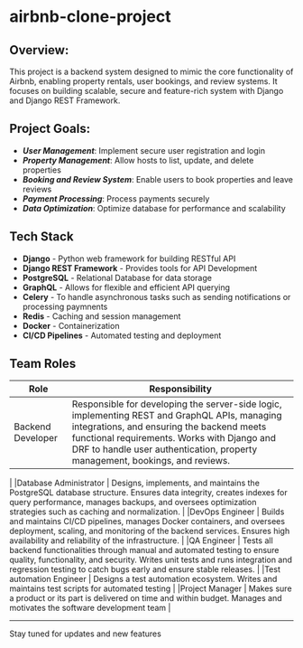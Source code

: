 # airbnb-clone-project

## Overview: 
This project is a backend system designed to mimic the core functionality of Airbnb, enabling property rentals, user bookings, and review systems. It focuses on building scalable, secure and feature-rich system with Django and Django REST Framework.

## Project Goals:
- ***User Management***: Implement secure user registration and login
- ***Property Management***: Allow hosts to list, update, and delete properties
- ***Booking and Review System***: Enable users to book properties and leave reviews
- ***Payment Processing***: Process payments securely
- ***Data Optimization***: Optimize database for performance and scalability

## Tech Stack
+ **Django** - Python web framework for building RESTful API
+ **Django REST Framework** - Provides tools for API Development
+ **PostgreSQL** - Relational Database for data storage
+ **GraphQL** - Allows for flexible and efficient API querying
+ **Celery** - To handle asynchronous tasks such as sending notifications or processing paymnents
+ **Redis** - Caching and session management
+ **Docker** - Containerization
+ **CI/CD Pipelines** - Automated testing and deployment

## Team Roles

| Role | Responsibility |
|------|----------------|
|Backend Developer | Responsible for developing the server-side logic, implementing REST and GraphQL APIs, managing integrations, and ensuring the backend meets functional requirements. Works with Django and DRF to handle user authentication, property management, bookings, and reviews.
|
|Database Administrator | Designs, implements, and maintains the PostgreSQL database structure. Ensures data integrity, creates indexes for query performance, manages backups, and oversees optimization strategies such as caching and normalization.
|
|DevOps Engineer | Builds and maintains CI/CD pipelines, manages Docker containers, and oversees deployment, scaling, and monitoring of the backend services. Ensures high availability and reliability of the infrastructure. |
|QA Engineer | Tests all backend functionalities through manual and automated testing to ensure quality, functionality, and security. Writes unit tests and runs integration and regression testing to catch bugs early and ensure stable releases. |
|Test automation Engineer | Designs a test automation ecosystem. Writes and maintains test scripts for automated testing |
|Project Manager | Makes sure a product or its part is delivered on time and within budget. Manages and motivates the software development team |

---

Stay tuned for updates and new features